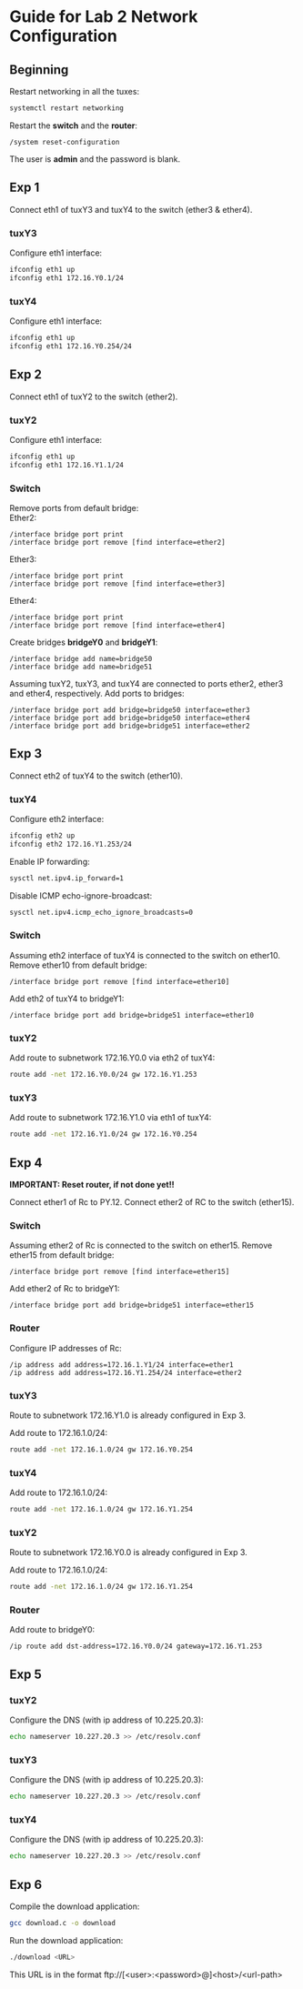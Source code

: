 # Guide for Lab 2 Network Configuration

## Beginning
Restart networking in all the tuxes:
```bash
systemctl restart networking
```

Restart the **switch** and the **router**:
```
/system reset-configuration
``` 

The user is **admin** and the password is blank.

## Exp 1

Connect eth1 of tuxY3 and tuxY4 to the switch (ether3 & ether4).

### tuxY3
Configure eth1 interface:
```bash
ifconfig eth1 up
ifconfig eth1 172.16.Y0.1/24
```

### tuxY4
Configure eth1 interface:
```bash
ifconfig eth1 up
ifconfig eth1 172.16.Y0.254/24
```

## Exp 2

Connect eth1 of tuxY2 to the switch (ether2).

### tuxY2
Configure eth1 interface:
```bash
ifconfig eth1 up
ifconfig eth1 172.16.Y1.1/24
```

### Switch
Remove ports from default bridge:  
Ether2:
```
/interface bridge port print
/interface bridge port remove [find interface=ether2]
```
Ether3:
```
/interface bridge port print
/interface bridge port remove [find interface=ether3]
```
Ether4:
```
/interface bridge port print
/interface bridge port remove [find interface=ether4]
```

Create bridges **bridgeY0** and **bridgeY1**:
```
/interface bridge add name=bridge50
/interface bridge add name=bridge51
```

Assuming tuxY2, tuxY3, and tuxY4 are connected to ports ether2, ether3 and ether4, respectively. Add ports to bridges:
```
/interface bridge port add bridge=bridge50 interface=ether3
/interface bridge port add bridge=bridge50 interface=ether4
/interface bridge port add bridge=bridge51 interface=ether2
```

## Exp 3

Connect eth2 of tuxY4 to the switch (ether10).

### tuxY4
Configure eth2 interface:
```bash
ifconfig eth2 up
ifconfig eth2 172.16.Y1.253/24
```

Enable IP forwarding:
```bash
sysctl net.ipv4.ip_forward=1
```

Disable ICMP echo-ignore-broadcast:
```bash
sysctl net.ipv4.icmp_echo_ignore_broadcasts=0
```

### Switch

Assuming eth2 interface of tuxY4 is connected to the switch on ether10.
Remove ether10 from default bridge:
```
/interface bridge port remove [find interface=ether10]
```

Add eth2 of tuxY4 to bridgeY1:
```
/interface bridge port add bridge=bridge51 interface=ether10
```

### tuxY2

Add route to subnetwork 172.16.Y0.0 via eth2 of tuxY4:
```bash
route add -net 172.16.Y0.0/24 gw 172.16.Y1.253
```

### tuxY3

Add route to subnetwork 172.16.Y1.0 via eth1 of tuxY4:
```bash
route add -net 172.16.Y1.0/24 gw 172.16.Y0.254
```

## Exp 4

**IMPORTANT: Reset router, if not done yet!!**

Connect ether1 of Rc to PY.12.
Connect ether2 of RC to the switch (ether15).

### Switch

Assuming ether2 of Rc is connected to the switch on ether15.
Remove ether15 from default bridge:
```
/interface bridge port remove [find interface=ether15]
```

Add ether2 of Rc to bridgeY1:
```
/interface bridge port add bridge=bridge51 interface=ether15
```

### Router

Configure IP addresses of Rc:
```
/ip address add address=172.16.1.Y1/24 interface=ether1
/ip address add address=172.16.Y1.254/24 interface=ether2
```

### tuxY3

Route to subnetwork 172.16.Y1.0 is already configured in Exp 3.

Add route to 172.16.1.0/24:
```bash
route add -net 172.16.1.0/24 gw 172.16.Y0.254
```

### tuxY4

Add route to 172.16.1.0/24:
```bash
route add -net 172.16.1.0/24 gw 172.16.Y1.254
```

### tuxY2

Route to subnetwork 172.16.Y0.0 is already configured in Exp 3.

Add route to 172.16.1.0/24:
```bash
route add -net 172.16.1.0/24 gw 172.16.Y1.254
```

### Router

Add route to bridgeY0:
```
/ip route add dst-address=172.16.Y0.0/24 gateway=172.16.Y1.253
```

## Exp 5

### tuxY2

Configure the DNS (with ip address of 10.225.20.3):
```bash
echo nameserver 10.227.20.3 >> /etc/resolv.conf
```

### tuxY3

Configure the DNS (with ip address of 10.225.20.3):
```bash
echo nameserver 10.227.20.3 >> /etc/resolv.conf
```

### tuxY4

Configure the DNS (with ip address of 10.225.20.3):
```bash
echo nameserver 10.227.20.3 >> /etc/resolv.conf
```

## Exp 6

Compile the download application:
```bash
gcc download.c -o download
```

Run the download application:
```bash
./download <URL>
```

This URL is in the format ftp://[\<user>:\<password>@]\<host>/\<url-path>

